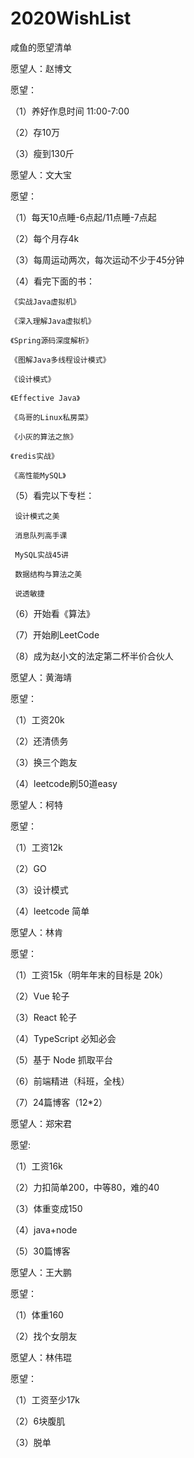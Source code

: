 # 2020WishList
咸鱼的愿望清单

愿望人：赵博文

愿望：

（1）养好作息时间 11:00-7:00

（2）存10万
         
（3）瘦到130斤

愿望人：文大宝

愿望：

（1）每天10点睡-6点起/11点睡-7点起

（2）每个月存4k

（3）每周运动两次，每次运动不少于45分钟

（4）看完下面的书：

    《实战Java虚拟机》
    
    《深入理解Java虚拟机》
    
    《Spring源码深度解析》
    
    《图解Java多线程设计模式》
    
    《设计模式》
    
    《Effective Java》
    
    《鸟哥的Linux私房菜》
    
    《小灰的算法之旅》
    
    《redis实战》
    
    《高性能MySQL》
    
（5）看完以下专栏：

     设计模式之美
     
     消息队列高手课
     
     MySQL实战45讲
     
     数据结构与算法之美
     
     说透敏捷
     
（6）开始看《算法》

（7）开始刷LeetCode

（8）成为赵小文的法定第二杯半价合伙人

愿望人：黄海靖

愿望：

（1）工资20k

（2）还清债务

（3）换三个跑友

（4）leetcode刷50道easy

愿望人：柯特

愿望：

（1）工资12k

（2）GO

（3）设计模式

（4）leetcode 简单

愿望人：林肯

愿望：

（1）工资15k（明年年末的目标是 20k）

（2）Vue 轮子

（3）React 轮子

（4）TypeScript 必知必会

（5）基于 Node 抓取平台

（6）前端精进（科班，全栈）

（7）24篇博客（12*2）

愿望人：郑宋君

愿望:

（1）工资16k

（2）力扣简单200，中等80，难的40

（3）体重变成150

（4）java+node

（5）30篇博客

愿望人：王大鹏

愿望：

（1）体重160

（2）找个女朋友

愿望人：林伟琨

愿望：

（1）工资至少17k

（2）6块腹肌

（3）脱单
